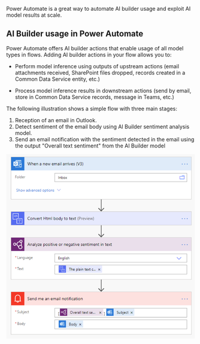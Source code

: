 Power Automate is a great way to automate AI builder usage and exploit AI model results at scale.

## AI Builder usage in Power Automate

Power Automate offers AI builder actions that enable usage of all model types in flows. Adding AI builder actions in your flow allows you to:

-   Perform model inference using outputs of upstream actions (email attachments received, SharePoint files dropped, records created in a Common Data Service entity, etc.)

-   Process model inference results in downstream actions (send by email, store in Common Data Service records, message in Teams, etc.)

The following illustration shows a simple flow with three main stages:

1. Reception of an email in Outlook. 
2. Detect sentiment of the email body using AI Builder sentiment analysis model.
3. Send an email notification with the sentiment detected in the email using the output "Overall text sentiment" from the AI Builder model

![A screenshot of a social media post Description automatically generated](../media/01-social-post-flow.png)